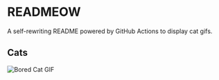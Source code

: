 # READMEOW

A self-rewriting README powered by GitHub Actions to display cat gifs.

## Cats

![Bored Cat GIF](https://media2.giphy.com/media/mlvseq9yvZhba/200.gif?cid=9acd02da8e66nz15u1kc25r5rkeh0mcxc2c2zbrx0i7ex7am&ep=v1_gifs_search&rid=200.gif&ct=g)
